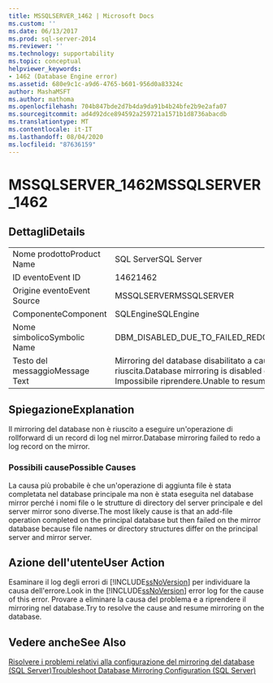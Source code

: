 ```yaml
---
title: MSSQLSERVER_1462 | Microsoft Docs
ms.custom: ''
ms.date: 06/13/2017
ms.prod: sql-server-2014
ms.reviewer: ''
ms.technology: supportability
ms.topic: conceptual
helpviewer_keywords:
- 1462 (Database Engine error)
ms.assetid: 680e9c1c-a9d6-4765-b601-956d0a83324c
author: MashaMSFT
ms.author: mathoma
ms.openlocfilehash: 704b847bde2d7b4da9da91b4b24bfe2b9e2afa07
ms.sourcegitcommit: ad4d92dce894592a259721a1571b1d8736abacdb
ms.translationtype: MT
ms.contentlocale: it-IT
ms.lasthandoff: 08/04/2020
ms.locfileid: "87636159"
---
```

# <a name="mssqlserver_1462"></a><span data-ttu-id="ca914-102">MSSQLSERVER_1462</span><span class="sxs-lookup"><span data-stu-id="ca914-102">MSSQLSERVER_1462</span></span>
    
## <a name="details"></a><span data-ttu-id="ca914-103">Dettagli</span><span class="sxs-lookup"><span data-stu-id="ca914-103">Details</span></span>  
  
|||  
|-|-|  
|<span data-ttu-id="ca914-104">Nome prodotto</span><span class="sxs-lookup"><span data-stu-id="ca914-104">Product Name</span></span>|<span data-ttu-id="ca914-105">SQL Server</span><span class="sxs-lookup"><span data-stu-id="ca914-105">SQL Server</span></span>|  
|<span data-ttu-id="ca914-106">ID evento</span><span class="sxs-lookup"><span data-stu-id="ca914-106">Event ID</span></span>|<span data-ttu-id="ca914-107">1462</span><span class="sxs-lookup"><span data-stu-id="ca914-107">1462</span></span>|  
|<span data-ttu-id="ca914-108">Origine evento</span><span class="sxs-lookup"><span data-stu-id="ca914-108">Event Source</span></span>|<span data-ttu-id="ca914-109">MSSQLSERVER</span><span class="sxs-lookup"><span data-stu-id="ca914-109">MSSQLSERVER</span></span>|  
|<span data-ttu-id="ca914-110">Componente</span><span class="sxs-lookup"><span data-stu-id="ca914-110">Component</span></span>|<span data-ttu-id="ca914-111">SQLEngine</span><span class="sxs-lookup"><span data-stu-id="ca914-111">SQLEngine</span></span>|  
|<span data-ttu-id="ca914-112">Nome simbolico</span><span class="sxs-lookup"><span data-stu-id="ca914-112">Symbolic Name</span></span>|<span data-ttu-id="ca914-113">DBM_DISABLED_DUE_TO_FAILED_REDO</span><span class="sxs-lookup"><span data-stu-id="ca914-113">DBM_DISABLED_DUE_TO_FAILED_REDO</span></span>|  
|<span data-ttu-id="ca914-114">Testo del messaggio</span><span class="sxs-lookup"><span data-stu-id="ca914-114">Message Text</span></span>|<span data-ttu-id="ca914-115">Mirroring del database disabilitato a causa di un'operazione di rollforward non riuscita.</span><span class="sxs-lookup"><span data-stu-id="ca914-115">Database mirroring is disabled due to a failed redo operation.</span></span> <span data-ttu-id="ca914-116">Impossibile riprendere.</span><span class="sxs-lookup"><span data-stu-id="ca914-116">Unable to resume.</span></span>|  
  
## <a name="explanation"></a><span data-ttu-id="ca914-117">Spiegazione</span><span class="sxs-lookup"><span data-stu-id="ca914-117">Explanation</span></span>  
 <span data-ttu-id="ca914-118">Il mirroring del database non è riuscito a eseguire un'operazione di rollforward di un record di log nel mirror.</span><span class="sxs-lookup"><span data-stu-id="ca914-118">Database mirroring failed to redo a log record on the mirror.</span></span>  
  
### <a name="possible-causes"></a><span data-ttu-id="ca914-119">Possibili cause</span><span class="sxs-lookup"><span data-stu-id="ca914-119">Possible Causes</span></span>  
 <span data-ttu-id="ca914-120">La causa più probabile è che un'operazione di aggiunta file è stata completata nel database principale ma non è stata eseguita nel database mirror perché i nomi file o le strutture di directory del server principale e del server mirror sono diverse.</span><span class="sxs-lookup"><span data-stu-id="ca914-120">The most likely cause is that an add-file operation completed on the principal database but then failed on the mirror database because file names or directory structures differ on the principal server and mirror server.</span></span>  
  
## <a name="user-action"></a><span data-ttu-id="ca914-121">Azione dell'utente</span><span class="sxs-lookup"><span data-stu-id="ca914-121">User Action</span></span>  
 <span data-ttu-id="ca914-122">Esaminare il log degli errori di [!INCLUDE[ssNoVersion](../../includes/ssnoversion-md.md)] per individuare la causa dell'errore.</span><span class="sxs-lookup"><span data-stu-id="ca914-122">Look in the [!INCLUDE[ssNoVersion](../../includes/ssnoversion-md.md)] error log for the cause of this error.</span></span> <span data-ttu-id="ca914-123">Provare a eliminare la causa del problema e a riprendere il mirroring nel database.</span><span class="sxs-lookup"><span data-stu-id="ca914-123">Try to resolve the cause and resume mirroring on the database.</span></span>  
  
## <a name="see-also"></a><span data-ttu-id="ca914-124">Vedere anche</span><span class="sxs-lookup"><span data-stu-id="ca914-124">See Also</span></span>  
 [<span data-ttu-id="ca914-125">Risolvere i problemi relativi alla configurazione del mirroring del database &#40;SQL Server&#41;</span><span class="sxs-lookup"><span data-stu-id="ca914-125">Troubleshoot Database Mirroring Configuration &#40;SQL Server&#41;</span></span>](../../database-engine/database-mirroring/troubleshoot-database-mirroring-configuration-sql-server.md)  
  
  
